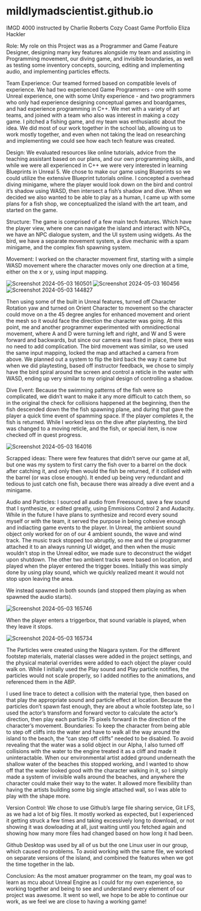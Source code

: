 # mildlymadscientist.github.io

IMGD 4000 instructed by Charlie Roberts
Cozy Coast Game Portfolio
Eliza Hackler

Role: My role on this Project was as a Programmer and Game Feature Designer, designing many key features alongside my team and assisting in Programming movement, our diving game, and invisible boundaries, as well as testing some inventory concepts, sourcing, editing and implementing audio, and implementing particles effects. 

Team Experience: Our teamed formed based on compatible levels of experience. We had two experienced Game Programmers - one with some Unreal experience, one with some Unity experience -  and two programmers who only had experience designing conceptual games and boardgames, and had experience programming in C++. We met with a variety of art teams, and joined with a team who also was interest in making a cozy game. I pitched a fishing game, and my team was enthusiastic about the idea. We did most of our work together in the school lab, allowing us to work mostly together, and even when not taking the lead on researching and implementing we could see how each tech feature was created. 

Design: We evaluated resources like online tutorials, advice from the teaching assistant based on our plans, and our own programming skills, and while we were all experienced in C++ we were very interested in learning Blueprints in Unreal 5. We chose to make our game using Blueprints so we could utilize the extensive Blueprint tutorials online. 
I concepted a overhead diving minigame, where the player would look down on the bird and control it’s shadow using WASD, then intersect a fish’s shadow and dive. When we decided we also wanted to be able to play as a human, I came up with some plans for a fish shop, we conceptualized the island with the art team, and started on the game. 

Structure: The game is comprised of a few main tech features. Which have the player view, where one can navigate the island and interact with NPCs, we have an NPC dialogue system, and the UI system using widgets. As the bird, we have a separate movement system, a dive mechanic with a spam minigame, and the complex fish spawning system. 

Movement: I worked on the character movement first, starting with a simple WASD movement where the character moves only one direction at a time, either on the x or y, using input mapping. 


![Screenshot 2024-05-03 160501](https://github.com/mildlymadscientist/mildlymadscientist.github.io/assets/117318083/26fd9945-b587-42a5-acb6-d4d9a4da0730)
![Screenshot 2024-05-03 160456](https://github.com/mildlymadscientist/mildlymadscientist.github.io/assets/117318083/69262f8c-3602-477f-86d7-b5956d3d3b1e)
![Screenshot 2024-05-03 144827](https://github.com/mildlymadscientist/mildlymadscientist.github.io/assets/117318083/1116065b-100b-400b-9fc3-a3d8e272bbf8)




Then using some of the built in Unreal features, turned off Character Rotation yaw and turned on Orient Character to movement so the character could move on a the 45 degree angles for enhanced movement and orient the mesh so it would face the direction the character was going. At this point, me and another programmer experimented with omnidirectional movement, where A and D were turning left and right, and W and S were forward and backwards, but since our camera was fixed in place, there was no need to add complication. 
The bird movement was similar, so we used the same input mapping, locked the map and attached a camera from above. We planned out a system to flip the bird back the way it came but when we did playtesting, based off instructor feedback, we chose to simply have the bird spiral around the screen and control a reticle in the water with WASD, ending up very similar to my original design of controlling a shadow. 

Dive Event: Because the swimming patterns of the fish were so complicated, we didn’t want to make it any more difficult to catch them, so in the original the check for collisions happened at the beginning, then the fish descended down the the fish spawning plane, and during that gave the player a quick time event of spamming space. If the player completes it, the fish is returned. While I worked less on the dive after playtesting, the bird was changed to a moving reticle, and the fish, or special item, is now checked off in quest progress. 

 ![Screenshot 2024-05-03 164016](https://github.com/mildlymadscientist/mildlymadscientist.github.io/assets/117318083/d345c27e-d570-4c6a-a53f-d778193bc9f5)


Scrapped ideas: There were few features that didn’t serve our game at all, but one was my  system to first carry the fish over to a barrel on the dock after catching it, and only then would the fish be returned, if it collided with the barrel (or was close enough). It ended up being very redundant and tedious to just catch one fish, because there was already a dive event and a minigame. 

Audio and Particles: I sourced all audio from Freesound, save a few sound that I synthesize, or edited greatly, using Emmisions Control 2 and Audacity. While in the future I have plans to synthesize and record every sound myself or with the team, it served the purpose in being cohesive enough and indiacting game events to the player. In Unreal, the ambient sound object only worked for on of our 4 ambient sounds, the wave and wind track. The music track stopped too abruptly, so me and the ui programmer attached it to an always running UI widget, and then when the music wouldn’t stop in the Unreal editor, we made sure to deconstruct the widget upon shutdown. The other two ambient tracks were based on location, and played when the player entered the trigger boxes. Initially this was simply done by using play sound, which we quickly realized meant it would not stop upon leaving the area. 

We instead spawned in both sounds (and stopped them playing as when spawned the audio starts). 

![Screenshot 2024-05-03 165746](https://github.com/mildlymadscientist/mildlymadscientist.github.io/assets/117318083/febe9a25-4a06-469b-8d7e-6cc5299624ef)

 
When the player enters a triggerbox, that sound variable is played, when they leave it stops. 

![Screenshot 2024-05-03 165734](https://github.com/mildlymadscientist/mildlymadscientist.github.io/assets/117318083/ebcb9813-c2d5-49e4-94f9-473643fd421b)

 
The Particles were created using the Niagara system. For the different footstep materials, material classes were added in the project settings, and the physical material overrides were added to each object the player could walk on. While I initially used the Play sound and Play particle notifies, the particles would not scale properly, so I added notifies to the animations, and referenced them in the ABP. 
 
I used line trace to detect a collision with the material type, then based on that play the appropriate sound and particle effect at location. Because the particles don’t spawn fast enough, they are about a whole footstep late, so I used the actor’s transform and forward vector to calculate the actor’s direction, then play each particle 75 pixels forward in the direction of the character’s movement. 
Boundaries: To keep the character from being able to step off cliffs into the water and have to walk all the way around the island to the beach, the “can step off cliffs” needed to be disabled. To avoid revealing that the water was a solid object in our Alpha, I also turned off collisions with the water to the engine treated it as a cliff and made it uninteractable. When our environmental artist added ground underneath the shallow water of the beaches this stopped working, and I wanted to show off that the water looked good with the character walking in it, so I simply made a system of invisible walls around the beaches, and anywhere the character could make their way to the water. It allowed more flexibility than having the artists building some big single attached wall, so I was able to play with the shape more. 

Version Control: We chose to use Github’s large file sharing service, Git LFS, as we had a lot of big files. It mostly worked as expected, but I experienced it getting struck a few times and taking excessively long to download, or not showing it was dowloading at all, just waiting until you fetched again and showing how many more files had changed based on how long it had been. 

Github Desktop was used by all of us but the one Linux user in our group, which caused no problems. To avoid working with the same file, we worked on separate versions of the island, and combined the features when we got the time together in the lab. 

Conclusion: As the most amatuer programmer on the team, my goal was to learn as mcu about Unreal Engine as I could for my own experience, so working together and being to see and understand every element of our project was awesome. It went so well, we hope to be able to continue our work, as we feel we are close to having a working game!
